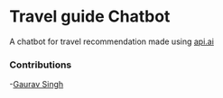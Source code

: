 # Travel guide Chatbot
A chatbot for travel recommendation made using [api.ai](api.ai)

### Contributions
-[Gaurav Singh](gk1601)

